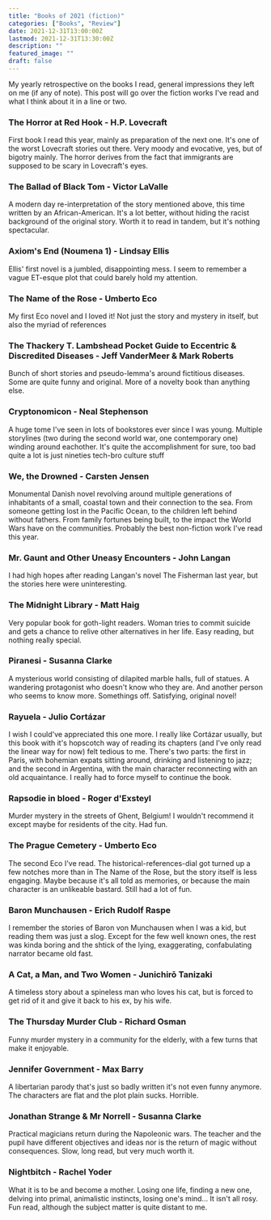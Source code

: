 ```yaml
---
title: "Books of 2021 (fiction)"
categories: ["Books", "Review"]
date: 2021-12-31T13:00:00Z
lastmod: 2021-12-31T13:30:00Z
description: ""
featured_image: ""
draft: false
---
```

My yearly retrospective on the books I read, general impressions they left on me (if any of note). This post will go over the fiction works I've read and what I think about it in a line or two.

<!--more-->

### The Horror at Red Hook - H.P. Lovecraft
First book I read this year, mainly as preparation of the next one. It's one of the worst Lovecraft stories out there. Very moody and evocative, yes, but of bigotry mainly. The horror derives from the fact that immigrants are supposed to be scary in Lovecraft's eyes.

### The Ballad of Black Tom - Victor LaValle
A modern day re-interpretation of the story mentioned above, this time written by an African-American. It's a lot better, without hiding the racist background of the original story. Worth it to read in tandem, but it's nothing spectacular.

### Axiom's End (Noumena 1) - Lindsay Ellis
Ellis' first novel is a jumbled, disappointing mess. I seem to remember a vague ET-esque plot that could barely hold my attention.

### The Name of the Rose - Umberto Eco
My first Eco novel and I loved it! Not just the story and mystery in itself, but also the myriad of references 

### The Thackery T. Lambshead Pocket Guide to Eccentric & Discredited Diseases - Jeff VanderMeer & Mark Roberts
Bunch of short stories and pseudo-lemma's around fictitious diseases. Some are quite funny and original. More of a novelty book than anything else.

### Cryptonomicon - Neal Stephenson
A huge tome I've seen in lots of bookstores ever since I was young. Multiple storylines (two during the second world war, one contemporary one) winding around eachother. It's quite the accomplishment for sure, too bad quite a lot is just nineties tech-bro culture stuff

### We, the Drowned - Carsten Jensen
Monumental Danish novel revolving around multiple generations of inhabitants of a small, coastal town and their connection to the sea. From someone getting lost in the Pacific Ocean, to the children left behind without fathers. From family fortunes being built, to the impact the World Wars have on the communities. Probably the best non-fiction work I've read this year.

### Mr. Gaunt and Other Uneasy Encounters - John Langan
I had high hopes after reading Langan's novel The Fisherman last year, but the stories here were uninteresting.

### The Midnight Library - Matt Haig
Very popular book for goth-light readers. Woman tries to commit suicide and gets a chance to relive other alternatives in her life. Easy reading, but nothing really special.

### Piranesi - Susanna Clarke
A mysterious world consisting of dilapited marble halls, full of statues. A wandering protagonist who doesn't know who they are. And another person who seems to know more. Somethings off. Satisfying, original novel!

### Rayuela - Julio Cortázar
I wish I could've appreciated this one more. I really like Cortázar usually, but this book with it's hopscotch way of reading its chapters (and I've only read the linear way for now) felt tedious to me. There's two parts: the first in Paris, with bohemian expats sitting around, drinking and listening to jazz; and the second in Argentina, with the main character reconnecting with an old acquaintance. I really had to force myself to continue the book.

### Rapsodie in bloed - Roger d'Exsteyl
Murder mystery in the streets of Ghent, Belgium! I wouldn't recommend it except maybe for residents of the city. Had fun.

### The Prague Cemetery - Umberto Eco
The second Eco I've read. The historical-references-dial got turned up a few notches more than in The Name of the Rose, but the story itself is less engaging. Maybe because it's all told as memories, or because the main character is an unlikeable bastard. Still had a lot of fun.

### Baron Munchausen - Erich Rudolf Raspe
I remember the stories of  Baron von Munchausen when I was a kid, but reading them was just a slog. Except for the few well known ones, the rest was kinda boring and the shtick of the lying, exaggerating, confabulating narrator became old fast.

### A Cat, a Man, and Two Women - Junichirō Tanizaki
A timeless story about a spineless man who loves his cat, but is forced to get rid of it and give it back to his ex, by his wife.

### The Thursday Murder Club - Richard Osman
Funny murder mystery in a community for the elderly, with a few turns that make it enjoyable.

### Jennifer Government - Max Barry
A libertarian parody that's just so badly written it's not even funny anymore. The characters are flat and the plot plain sucks. Horrible.

### Jonathan Strange & Mr Norrell - Susanna Clarke
Practical magicians return during the Napoleonic wars. The teacher and the pupil have different objectives and ideas nor is the return of magic without consequences. Slow, long read, but very much worth it.

### Nightbitch - Rachel Yoder
What it is to be and become a mother. Losing one life, finding a new one, delving into primal, animalistic instincts, losing one's mind... It isn't all rosy. Fun read, although the subject matter is quite distant to me.

